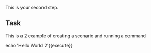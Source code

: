 This is your second step.

## Task

This is a 2 example of creating a scenario and running a command

echo 'Hello World 2'{{execute}}
